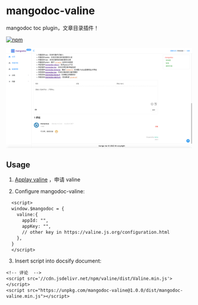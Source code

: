 # mangodoc-valine
mangodoc toc plugin，文章目录插件！

[![npm](https://img.shields.io/npm/v/mangodoc-plugin-toc.svg?style=flat-square)](https://www.npmjs.com/package/mangodoc-toc)

![示例](demo.png)


## Usage

1. [Applay valine](https://valine.js.org/quickstart.html) ，申请 valine

2. Configure mangodoc-valine:
```
  <script>
  window.$mangodoc = {
    valine:{
      appId: "",
      appKey: "",
      // other key in https://valine.js.org/configuration.html
    },
  }
  </script>
```

3. Insert script into docsify document:
```
<!-- 评论  -->
<script src='//cdn.jsdelivr.net/npm/valine/dist/Valine.min.js'></script>
<script src="https://unpkg.com/mangodoc-valine@1.0.0/dist/mangodoc-valine.min.js"></script>
```